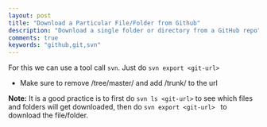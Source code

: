 ```yaml
---
layout: post
title: "Download a Particular File/Folder from Github"
description: "Download a single folder or directory from a GitHub repo"
comments: true
keywords: "github,git,svn"
---
```

For this we can use a tool call `svn`. Just do `svn export <git-url> `

* Make sure to remove /tree/master/ and add /trunk/ to the url

__Note:__ It is a good practice is to first do `svn ls <git-url>` to see which files and folders will get downloaded, then do `svn export <git-url> ` to download the file/folder.

